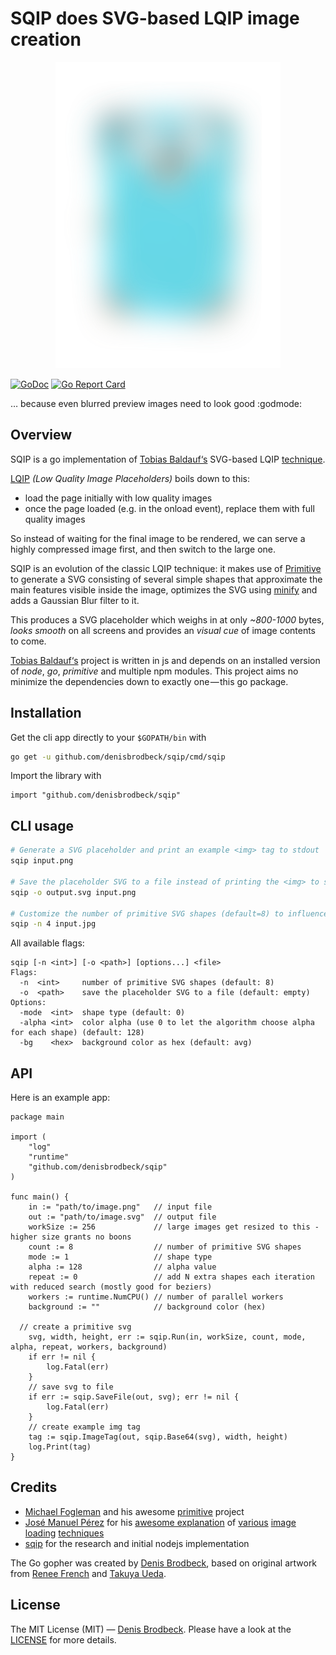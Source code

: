 # SQIP does SVG-based LQIP image creation

<p align="center"><img src="logo.png" alt="Image of a blurred gopher" style="max-width:100%;"></p>

[![GoDoc](https://godoc.org/github.com/denisbrodbeck/sqip?status.svg)](https://godoc.org/github.com/denisbrodbeck/sqip) [![Go Report Card](https://goreportcard.com/badge/github.com/denisbrodbeck/sqip)](https://goreportcard.com/report/github.com/denisbrodbeck/sqip)

… because even blurred preview images need to look good :godmode:

## Overview

SQIP is a go implementation of [Tobias Baldauf‘s](https://tobias.is/) SVG-based LQIP [technique](https://github.com/technopagan/sqip).

[LQIP](http://www.guypo.com/introducing-lqip-low-quality-image-placeholders/) *(Low Quality Image Placeholders)* boils down to this:

* load the page initially with low quality images
* once the page loaded (e.g. in the onload event), replace them with full quality images

So instead of waiting for the final image to be rendered, we can serve a highly compressed image first, and then switch to the large one.

SQIP is an evolution of the classic LQIP technique: it makes use of [Primitive](https://github.com/fogleman/primitive) to generate a SVG consisting of several simple shapes that approximate the main features visible inside the image, optimizes the SVG using [minify](github.com/tdewolff/minify) and adds a Gaussian Blur filter to it.

This produces a SVG placeholder which weighs in at only *~800-1000* bytes, *looks smooth* on all screens and provides an *visual cue* of image contents to come.

[Tobias Baldauf‘s](https://github.com/technopagan/sqip) project is written in js and depends on an installed version of *node*, *go*, *primitive* and multiple npm modules. This project aims no minimize the dependencies down to exactly one — this go package.

## Installation

Get the cli app directly to your `$GOPATH/bin` with

```bash
go get -u github.com/denisbrodbeck/sqip/cmd/sqip
```

Import the library with

```golang
import "github.com/denisbrodbeck/sqip"
```

## CLI usage

```bash
# Generate a SVG placeholder and print an example <img> tag to stdout
sqip input.png

# Save the placeholder SVG to a file instead of printing the <img> to stdout
sqip -o output.svg input.png

# Customize the number of primitive SVG shapes (default=8) to influence bytesize or level of detail
sqip -n 4 input.jpg
```

All available flags:

```
sqip [-n <int>] [-o <path>] [options...] <file>
Flags:
  -n  <int>     number of primitive SVG shapes (default: 8)
  -o  <path>    save the placeholder SVG to a file (default: empty)
Options:
  -mode  <int>  shape type (default: 0)
  -alpha <int>  color alpha (use 0 to let the algorithm choose alpha for each shape) (default: 128)
  -bg    <hex>  background color as hex (default: avg)
```

## API

Here is an example app:

```golang
package main

import (
	"log"
	"runtime"
	"github.com/denisbrodbeck/sqip"
)

func main() {
	in := "path/to/image.png"   // input file
	out := "path/to/image.svg"  // output file
	workSize := 256             // large images get resized to this - higher size grants no boons
	count := 8                  // number of primitive SVG shapes
	mode := 1                   // shape type
	alpha := 128                // alpha value
	repeat := 0                 // add N extra shapes each iteration with reduced search (mostly good for beziers)
	workers := runtime.NumCPU() // number of parallel workers
	background := ""            // background color (hex)

  // create a primitive svg
	svg, width, height, err := sqip.Run(in, workSize, count, mode, alpha, repeat, workers, background)
	if err != nil {
		log.Fatal(err)
	}
	// save svg to file
	if err := sqip.SaveFile(out, svg); err != nil {
		log.Fatal(err)
	}
	// create example img tag
	tag := sqip.ImageTag(out, sqip.Base64(svg), width, height)
	log.Print(tag)
}
```

## Credits

* [Michael Fogleman](https://github.com/fogleman) and his awesome [primitive](https://github.com/fogleman/primitive) project
* [José Manuel Pérez](https://jmperezperez.com/about-me/) for his [awesome explanation](https://jmperezperez.com/svg-placeholders/) of [various](https://jmperezperez.com/more-progressive-image-loading/) [image](https://jmperezperez.com/lazy-loading-images/) [loading](https://jmperezperez.com/webp-placeholder-images/) [techniques](https://jmperezperez.com/medium-image-progressive-loading-placeholder/)
* [sqip](https://github.com/technopagan/sqip) for the research and initial nodejs implementation

The Go gopher was created by [Denis Brodbeck](https://github.com/denisbrodbeck), based on original artwork from [Renee French](http://reneefrench.blogspot.com/) and [Takuya Ueda](https://github.com/golang-samples/gopher-vector).

## License

The MIT License (MIT) — [Denis Brodbeck](https://github.com/denisbrodbeck). Please have a look at the [LICENSE](LICENSE) for more details.
